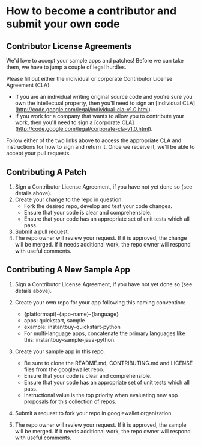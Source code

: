 # How to become a contributor and submit your own code

## Contributor License Agreements

We'd love to accept your sample apps and patches! Before we can take them, we
have to jump a couple of legal hurdles.

Please fill out either the individual or corporate Contributor License Agreement
(CLA).

  * If you are an individual writing original source code and you're sure you
    own the intellectual property, then you'll need to sign an [individual CLA]
    (http://code.google.com/legal/individual-cla-v1.0.html).
  * If you work for a company that wants to allow you to contribute your work,
    then you'll need to sign a [corporate CLA]
    (http://code.google.com/legal/corporate-cla-v1.0.html).

Follow either of the two links above to access the appropriate CLA and
instructions for how to sign and return it. Once we receive it, we'll be able to
accept your pull requests.

## Contributing A Patch

1. Sign a Contributor License Agreement, if you have not yet done so (see
   details above).
1. Create your change to the repo in question.
    * Fork the desired repo, develop and test your code changes.
    * Ensure that your code is clear and comprehensible.
    * Ensure that your code has an appropriate set of unit tests which all pass.
1. Submit a pull request.
1. The repo owner will review your request. If it is approved, the change will
   be merged. If it needs additional work, the repo owner will respond with
   useful comments.

## Contributing A New Sample App

1. Sign a Contributor License Agreement, if you have not yet done so (see
   details above).
1. Create your own repo for your app following this naming convention:
    * {platformapi}-{app-name}-{language}
    * apps: quickstart, sample
    * example:  instantbuy-quickstart-python
    * For multi-language apps, concatenate the primary languages like this:
      instantbuy-sample-java-python.

1. Create your sample app in this repo.
    * Be sure to clone the README.md, CONTRIBUTING.md and LICENSE files from the
      googlewallet repo.
    * Ensure that your code is clear and comprehensible.
    * Ensure that your code has an appropriate set of unit tests which all pass.
    * Instructional value is the top priority when evaluating new app proposals for
      this collection of repos.
1. Submit a request to fork your repo in googlewallet organization.
1. The repo owner will review your request. If it is approved, the sample will
   be merged. If it needs additional work, the repo owner will respond with
   useful comments.
